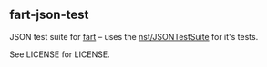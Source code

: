 fart-json-test
----

JSON test suite for [fart](https://github.com/trenskow/fart) – uses the [nst/JSONTestSuite](https://github.com/nst/JSONTestSuite) for it's tests.

See LICENSE for LICENSE.


